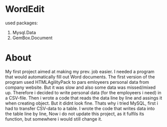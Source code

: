 # WordEdit
used packages: 
1) Mysql.Data 
2) GemBox.Document


# About 
My first project aimed at making my prev. job easier. I needed a program that would automatically fill out Word documents.
The first version of the program used HTMLAgilityPack to pars emloyeers personal data from company website.
But it was slow and also some data was missed/mixed up.
Therefore i decided to write personal data (for the employeers i need) in a CSV-file.
Then i wrote a code that reads the data line by line and assings it when creating object.
But it didnt look fine. 
Thats why i tried MySQL, first i had to transfer CSV-data to a table.
I wrote the code that writes data into the table line by line, 
Now i do not update this project, as it fulfils its function, but somewhere i would still change it.

